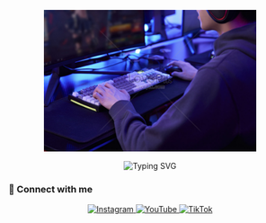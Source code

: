 <!-- Banner Gambar -->
<p align="center">
  <img src="https://raw.githubusercontent.com/Haxvirayer/Haxvirayer/main/readme.jpg" width="75%" />
</p>

<!-- Teks Animasi Ketik -->
<p align="center">
  <img src="https://readme-typing-svg.demolab.com?font=Anonymous+Pro&size=24&pause=1000&center=true&width=800&lines=Hello+everyone%2C+I+am+Haxvi_Rayer;A+student+studying+Cyber+Security;Welcome+to+my+GitHub+profile!" alt="Typing SVG" />
</p>

### 📲 Connect with me

<p align="center">
  <a href="https://www.instagram.com/padelpiero_12?igsh=ZHJ0em9maHowdm9h" target="_blank">
    <img src="https://img.shields.io/badge/Instagram-E4405F?style=for-the-badge&logo=instagram&logoColor=white" alt="Instagram">
  </a>
  <a href="https://youtube.com/@haxvirayer" target="_blank">
    <img src="https://img.shields.io/badge/YouTube-FF0000?style=for-the-badge&logo=youtube&logoColor=white" alt="YouTube">
  </a>
  <a href="https://tiktok.com/@haxvirayer" target="_blank">
    <img src="https://img.shields.io/badge/TikTok-000000?style=for-the-badge&logo=tiktok&logoColor=white" alt="TikTok">
  </a>
</p>


